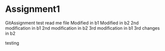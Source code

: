 # Assignment1
GitAssignment
test read me file
Modified in b1
Modified in b2
2nd modification in b1
2nd modification in b2
3rd modification in b1
3rd changes in b2

testing
